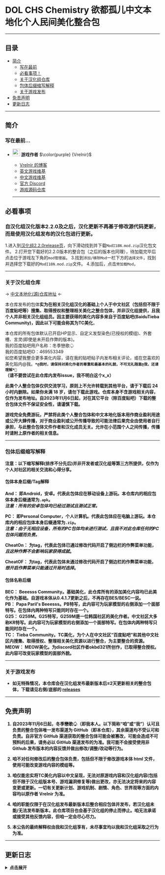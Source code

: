 # DOL CHS Chemistry 欲都孤儿中文本地化个人民间美化整合包

---
## 目录
* [简介](#简介)
  * [写在最前](#写在最前)
  * [必看事项！](#必看事项)
  * [关于汉化组仓库](#关于汉化组仓库)
  * [包体后缀缩写解释](#包体后缀缩写解释)
  * [关于游戏发布](#关于游戏发布)
* [免责声明](#免责声明)
* [更新日志](#更新日志)

---

## 简介
### 写在最前...
- <img decoding="async" src="https://gitgud.io/uploads/-/system/user/avatar/9096/avatar.png" width="24" alt=""> <b>游戏作者</b> $\color{purple} {Vrelnir}$
  
  - [Vrelnir 的博客][blog]
  - [英文游戏维基][wiki-en]
  - [中文游戏维基][wiki-cn]
  - [官方 Discord][discord]
  - [游戏源码仓库][gitgud]

  ---

## 必看事项
### 自汉化组汉化版本2.2.0及之后，汉化更新不再基于修改源代码更新，而是使用汉化组发布的汉化包进行更新。<br>
1.进入到[汉化组2.2.0release页][github-dol2.2.0]，向下滑动找到并下载``ModI18N.mod.zip``汉化包文件。
2.打开您下载好的2.2.0版本的整合包（之后的版本也同理），待加载完毕后点击位于游戏左下角的``mod管理器``。
3.找到``添加/移除Mod``一栏下方的``选择文件``，找到并选择您下载好的``ModI18N.mod.zip``文件。
4.添加后，点击``旁加载Mod``，

---

### 关于汉化组仓库
-> [中文本地化(源)仓库地址][github-dol] <-

本仓库发布的包体**实为在相关汉化组汉化的基础上个人于中文社区（包括但不限于百度贴吧等）搜集、取得授权和整理相关美化之整合包体，并非汉化组提供，且我个人并非相关汉化组组员。因主要获得的美化内容多来自于百度贴吧(BaiduTieba Community)，因此以下可能会称其为TC美化**。


本仓库的所有包体默认已开启HP显示、自定义发型染色(已授权的模组)、外套槽、言灵(即使是未开启作弊的版本)。<br>
我的百度贴吧用户名称：冬季戀歌♤<br>
我的百度贴吧ID：469553349<br>
如您希望我整合更多美化内容，请在我的贴吧帖子内发布相关评论，或在您喜欢的美化贴内@我。<b>``*@我时，请保持对美化作者的尊重和最基本的礼貌，不可无礼随意@我，还请理解*🥺``<b><br>
（请不要尝试在此仓库内发布issue，我不明白这个x_x）


此类个人整合包体仅供交流学习，**原则上不允许转载到其他平台**，请于下载后 24 小时内删除。如果你未满 18 岁，请勿下载此游戏。仓库本身不含游戏相关内容，仅作为发布地址。**自2023年11月6日起，对在其它平台（除百度贴吧）下载的整合包体文件不保证安全性，请谨慎下载。**


游戏完全免费游玩，严禁将此类个人整合包体和中文本地化版本用作商业盈利用途或公开大肆传播，对于商业盈利或公开传播导致的可能法律后果完全由使用者自行承担，与此整合包体文件作者和汉化成员无关。允许在小范围个人之间传播，传播时请附上原作者的相关信息。

---

### 包体后缀缩写解释

注意：以下缩写解释(排序不分先后)并非开发者或汉化组等第三方所提供，仅作为个人对社区的相关交流和心得分享。<br>

#### 包体本身后缀/Tag解释

**And：** 即Android，安卓。代表此包体应在移动设备上游玩。本仓库内的相应包体本身后缀通常为`.apk`。<br>*注意：所有的安卓包体均已经过测试且测试正常。*<br>

**PC：** 即Personal Computer，个人计算机。代表此包体应在电脑上游玩。本仓库内的相应包体本身后缀通常为`.zip`。<br>*注意：由于无相应设备，所有的PC包体均未进行测试，且我不对此仓库任何的PC包体问题而负责。*<br>

**CheatOn：** 为tag，代表此包体已通过修改代码开启了侧边栏的作弊菜单功能，*且这种作弊不会影响玩家获得成就*。<br>

**CheatOF：** 为tag，代表此包体未通过修改代码开启了侧边栏的作弊菜单功能，*想开启作弊菜单只能通过开局时选择*。<br>

#### 包体名称后缀

**BEC：** Beeesss Community。基础美化，此仓库所有的添加美化内容均已此美化作为基础。自游戏本体从0.4.1.7更新之后，不再存在BES/BESC一说。<br>
**PB：** Papa Paril's Beeesss。PB特写，此内容可为玩家模型的右侧添加一个面部特写。在包体内两种特写只能同时存在一个。<br>
**G25：** G259M。G25特写，G259M是一位韩国社区的美化作者。中文社区大多称KR特写。此内容可为玩家模型的右侧添加一个面部特写。在包体内两种特写只能同时存在一个。<br>
**TC：** Tieba Community。TC美化，为个人在中文社区“百度贴吧”和其他中文社区内搜集、取得授权、整理相关美化资源以进行整合，为主要整合的资源。<br>
**MEOW：** MEOW美化。为discord社区作者okbd321所创作，已取得整合授权。此内容可改变玩家模型的面部外貌。

---

### 关于游戏发布

- 如无特殊情况，本仓库会在汉化组发布最新版本后≤2天更新相关的整合包体，下载请见右侧/底部的 [releases][releases-latest]

---

## 免责声明

1. **自2023年11月6日起**，冬季戀歌♤（即我本人。以下简称“咱”或“我”）认可且负责的整合包体唯一发布渠道为 GitHub（即本仓库），其余渠道均不受认可和负责。自非官方 GitHub 渠道获取的整合包体可能会被篡改，可能会造成不可预料的后果，请务必以 GitHub 渠道发布的为准。我可能不会接受使用非 Github 发布版本的内容反馈并做出修改/调整/改动等行为。

2. 咱不对任何修改后的整合包体负责，包括但不限于修改游戏本体 html 文件，使用可能改变游戏内容的模组等。

3. 咱仅能忠实将TC美化内容以中文呈现，无法对原游戏内容和汉化组内容(包括但不限于汉化组版本号、游戏漏洞修复等)做出更改，亦无法决定将来的内容变更或更新。一切有关更新计划、游戏机制、剧情、角色、世界观等方面的内容均以原作者 Vrelnir 为准。

6. 咱的职能仅限于在汉化组发布最新版本后整合相应包体并发布，若汉化组未能/无法发布新版本，此仓库项目也会基于汉化组的停止而停止。咱无法承诺或接受其他反馈内容，但咱一定会尽心尽力。

8. 本公告的最终解释权由我和汉化组享有，未尽事宜均以我和汉化组采取之行为为准。

---

## 更新日志
<details>
<summary>点击展开</summary>

>2023.11.17
> - 10:40：已上传安卓`dol-0.4.3.3-chsModLoader-alpha2.2.0` 整合包体。因自带了ModLoader模块功能且我已安装了汉化组I18N汉化模块包，加载速度相比于之前会更慢一些，还请等待。
>
> - 已修复服装-裤“雅致”的acc报错问题。
>
> - 已加入部分英文汉化后的文本。目前已知商店文本未汉化，待I18N汉化模块包更新。
>
> - 相关汉化组版本更新公告参见汉化组版本发布仓库。

---

> 2023.11.15
> - 20:02：已上传安卓`dol-0.4.3.3-chs-alpha2.1.2` 整合包体。此包体相比于之前的版本，已通过修改代码成功启用了“言灵”功能。
>
> - 20:03补充：我昨天在干什么？x_x

---

> 2023.11.13
> - release指向错误， `dol-0.4.3.3-chs-alpha2.1.2` 整合包体待重新调整。非常抱歉x_x
>
> - 09:57补充：已删除包体内TC美化服装“恶系复古洋装”。经过多次测试仍有恶性bug以至于无法正常显示之后的服装。
>
> - 10:35补充：已更新安卓BEC+PB&MEOW+TC整合包体。含开启作弊版本。PC端后续补充。
>
> - 13:45补充：已添加issue，虽然咱也不知道这个有什么用x_x
>
> - 18:58补充：已通过修改代码成功开启言灵功能。包体待上传。
> 
> - 相关汉化组版本更新公告参见汉化组版本发布仓库。

---

</details>

[blog]: https://vrelnir.blogspot.com/
[wiki-en]: https://degreesoflewdity.miraheze.org/wiki
[wiki-cn]: https://degreesoflewditycn.miraheze.org/wiki
[gitgud]: https://gitgud.io/Vrelnir/degrees-of-lewdity/-/tree/master/
[discord]: https://discord.gg/VznUtEh
[github-dol]: https://github.com/Eltirosto/Degrees-of-Lewdity-Chinese-Localization/
[github-dol2.2.0]: https://github.com/Eltirosto/Degrees-of-Lewdity-Chinese-Localization/releases/tag/v0.4.3.3-chs-alpha2.2.0
[github-we]: https://github.com/Eltirosto/Degrees-of-Lewdity-World-Expansion-Chinese-Localization/
[ghpages]: https://eltirosto.github.io/Degrees-of-Lewdity-Chinese-Localization/
[netlify]: https://graceful-starlight-97b8ae.netlify.app/
[android]: https://vrelnir.blogspot.com/?zx=a843afdd9c310383
[releases-latest]: https://github.com/WinterLa/DOL-CHS-Chemistry/releases/latest
[modloader]: https://github.com/Lyoko-Jeremie/DoLModLoaderBuild/releases
[issues]: https://github.com/WinterLa/DOL-CHS-Chemistry/issues/new/choose
